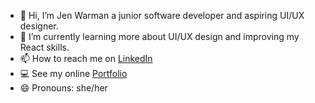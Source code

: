 - 👋 Hi, I’m Jen Warman a junior software developer and aspiring UI/UX designer.
- 🌱 I’m currently learning more about UI/UX design and improving my React skills. 
- 📫 How to reach me on [LinkedIn](https://www.linkedin.com/in/jen-warman-38198a172/)
- :computer: See my online [Portfolio]( https://jen-warman-portfolio.netlify.app/)
- 😄 Pronouns: she/her

<!---
JenWarman/JenWarman is a ✨ special ✨ repository because its `README.md` (this file) appears on your GitHub profile.
You can click the Preview link to take a look at your changes.
--->
